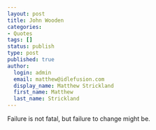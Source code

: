 ```yaml
---
layout: post
title: John Wooden
categories:
- Quotes
tags: []
status: publish
type: post
published: true
author:
  login: admin
  email: matthew@idlefusion.com
  display_name: Matthew Strickland
  first_name: Matthew
  last_name: Strickland
---
```

Failure is not fatal, but failure to change might be.
